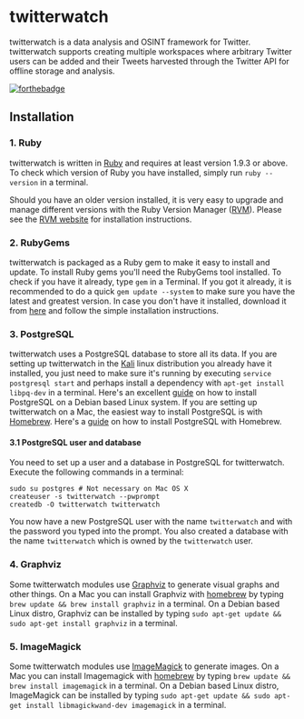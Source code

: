 # twitterwatch
twitterwatch is a data analysis and OSINT framework for Twitter. twitterwatch supports creating multiple workspaces where arbitrary Twitter users can be added and their Tweets harvested through the Twitter API for offline storage and analysis.

[![forthebadge](https://forthebadge.com/images/badges/made-with-ruby.svg)](https://forthebadge.com)

## Installation

### 1. Ruby

twitterwatch is written in [Ruby](https://www.ruby-lang.org/) and requires at least version 1.9.3 or above. To check which version of Ruby you have installed, simply run `ruby --version` in a terminal.

Should you have an older version installed, it is very easy to upgrade and manage different versions with the Ruby Version Manager ([RVM](https://rvm.io/)). Please see the [RVM website](https://rvm.io/) for installation instructions.

### 2. RubyGems

twitterwatch is packaged as a Ruby gem to make it easy to install and update. To install Ruby gems you'll need the RubyGems tool installed. To check if you have it already, type `gem` in a Terminal. If you got it already, it is recommended to do a quick `gem update --system` to make sure you have the latest and greatest version. In case you don't have it installed, download it from [here](https://rubygems.org/pages/download) and follow the simple installation instructions.

### 3. PostgreSQL

twitterwatch uses a PostgreSQL database to store all its data. If you are setting up twitterwatch in the [Kali](https://www.kali.org/) linux distribution you already have it installed, you just need to make sure it's running by executing `service postgresql start` and perhaps install a dependency with `apt-get install libpq-dev` in a terminal. Here's an excellent [guide](https://www.digitalocean.com/community/tutorials/how-to-install-and-use-postgresql-9-4-on-debian-8) on how to install PostgreSQL on a Debian based Linux system. If you are setting up twitterwatch on a Mac, the easiest way to install PostgreSQL is with [Homebrew](http://brew.sh/). Here's a [guide](http://exponential.io/blog/2015/02/21/install-postgresql-on-mac-os-x-via-brew/) on how to install PostgreSQL with Homebrew.

#### 3.1 PostgreSQL user and database

You need to set up a user and a database in PostgreSQL for twitterwatch. Execute the following commands in a terminal:

    sudo su postgres # Not necessary on Mac OS X
    createuser -s twitterwatch --pwprompt
    createdb -O twitterwatch twitterwatch

You now have a new PostgreSQL user with the name `twitterwatch` and with the password you typed into the prompt. You also created a database with the name `twitterwatch` which is owned by the `twitterwatch` user.

### 4. Graphviz

Some twitterwatch modules use [Graphviz](http://graphviz.org/) to generate visual graphs and other things. On a Mac you can install Graphviz with [homebrew](http://brew.sh/) by typing `brew update && brew install graphviz` in a terminal. On a Debian based Linux distro, Graphviz can be installed by typing `sudo apt-get update && sudo apt-get install graphviz` in a terminal.

### 5. ImageMagick

Some twitterwatch modules use [ImageMagick](https://imagemagick.org/script/index.php) to generate images. On a Mac you can install Imagemagick with [homebrew](http://brew.sh/) by typing `brew update && brew install imagemagick` in a terminal. On a Debian based Linux distro, ImageMagick can be installed by typing `sudo apt-get update && sudo apt-get install libmagickwand-dev imagemagick` in a terminal.
